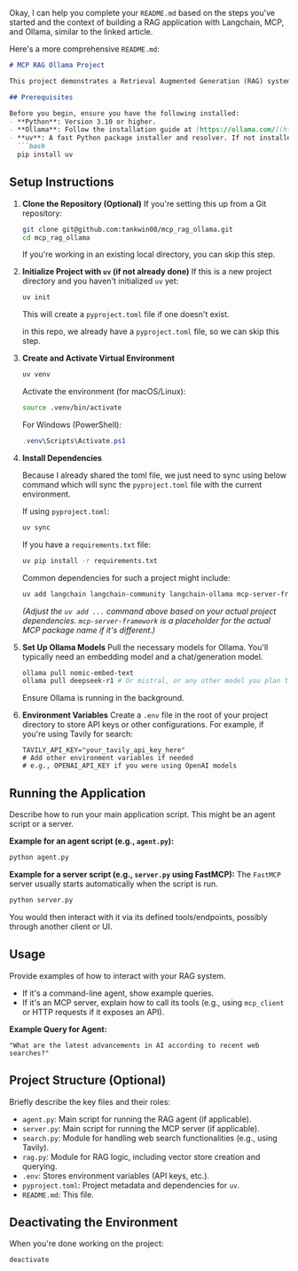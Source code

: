 Okay, I can help you complete your `README.md` based on the steps you've started and the context of building a RAG application with Langchain, MCP, and Ollama, similar to the linked article.

Here's a more comprehensive `README.md`:

```markdown:/Users/tankwin08/Desktop/projects/personal/mcp_rag_ollama/README.md
# MCP RAG Ollama Project

This project demonstrates a Retrieval Augmented Generation (RAG) system using Langchain, the MCP framework (likely `FastMCP`), and local Large Language Models (LLMs) served via Ollama. It allows for web searching, content processing, and querying an AI agent backed by local models.

## Prerequisites

Before you begin, ensure you have the following installed:
- **Python**: Version 3.10 or higher.
- **Ollama**: Follow the installation guide at [https://ollama.com/](https://ollama.com/).
- **uv**: A fast Python package installer and resolver. If not installed, you can install it via pip:
  ```bash
  pip install uv
  ```

## Setup Instructions

1.  **Clone the Repository (Optional)**
    If you're setting this up from a Git repository:
    ```bash
    git clone git@github.com:tankwin08/mcp_rag_ollama.git
    cd mcp_rag_ollama
    ```
    If you're working in an existing local directory, you can skip this step.

2.  **Initialize Project with `uv` (if not already done)**
    If this is a new project directory and you haven't initialized `uv` yet:
    ```bash
    uv init
    ```
    This will create a `pyproject.toml` file if one doesn't exist.

    in this repo, we already have a `pyproject.toml` file, so we can skip this step.

    
3.  **Create and Activate Virtual Environment**
    ```bash
    uv venv
    ```
    Activate the environment (for macOS/Linux):
    ```bash
    source .venv/bin/activate
    ```
    For Windows (PowerShell):
    ```powershell
    .venv\Scripts\Activate.ps1
    ```

4.  **Install Dependencies**

    Because I already shared the toml file, we just need to sync using below command which will sync the `pyproject.toml` file with the current environment.
    
    If using `pyproject.toml`:
    ```bash
    uv sync
    ```
    If you have a `requirements.txt` file:
    ```bash
    uv pip install -r requirements.txt
    ```
    Common dependencies for such a project might include:
    ```bash
    uv add langchain langchain-community langchain-ollama mcp-server-framework tavily-python faiss-cpu python-dotenv beautifulsoup4
    ```
    *(Adjust the `uv add ...` command above based on your actual project dependencies. `mcp-server-framework` is a placeholder for the actual MCP package name if it's different.)*

5.  **Set Up Ollama Models**
    Pull the necessary models for Ollama. You'll typically need an embedding model and a chat/generation model.
    ```bash
    ollama pull nomic-embed-text
    ollama pull deepseek-r1 # Or mistral, or any other model you plan to use
    ```
    Ensure Ollama is running in the background.

6.  **Environment Variables**
    Create a `.env` file in the root of your project directory to store API keys or other configurations. For example, if you're using Tavily for search:
    ```plaintext:.env
    TAVILY_API_KEY="your_tavily_api_key_here"
    # Add other environment variables if needed
    # e.g., OPENAI_API_KEY if you were using OpenAI models
    ```

## Running the Application

Describe how to run your main application script. This might be an agent script or a server.

**Example for an agent script (e.g., `agent.py`):**

```bash
python agent.py
```

**Example for a server script (e.g., `server.py` using FastMCP):**
The `FastMCP` server usually starts automatically when the script is run.
```bash
python server.py
```
You would then interact with it via its defined tools/endpoints, possibly through another client or UI.

## Usage

Provide examples of how to interact with your RAG system.
- If it's a command-line agent, show example queries.
- If it's an MCP server, explain how to call its tools (e.g., using `mcp_client` or HTTP requests if it exposes an API).

**Example Query for Agent:**
```
"What are the latest advancements in AI according to recent web searches?"
```

## Project Structure (Optional)

Briefly describe the key files and their roles:
- `agent.py`: Main script for running the RAG agent (if applicable).
- `server.py`: Main script for running the MCP server (if applicable).
- `search.py`: Module for handling web search functionalities (e.g., using Tavily).
- `rag.py`: Module for RAG logic, including vector store creation and querying.
- `.env`: Stores environment variables (API keys, etc.).
- `pyproject.toml`: Project metadata and dependencies for `uv`.
- `README.md`: This file.

## Deactivating the Environment
When you're done working on the project:
```bash
deactivate
```



